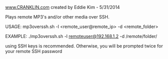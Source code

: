 www.CRANKLIN.com
created by Eddie Kim - 5/31/2014



Plays remote MP3's and/or other media over SSH.  

USAGE:
mp3overssh.sh -l <remote_user@remote_ip> -d <remote_folder>


EXAMPLE: 
./mp3overssh.sh -l remoteuser@192.168.1.2 -d /remote/folder/


using SSH keys is recommended.  Otherwise, you will be prompted twice for your remote SSH password
